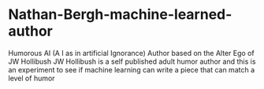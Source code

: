 # Nathan-Bergh-machine-learned-author
Humorous AI (A I as in artificial Ignorance) Author based on the Alter Ego of JW Hollibush
JW Hollibush is a self published adult humor author and this is an experiment to see if machine learning can write a piece that can match a level of humor
